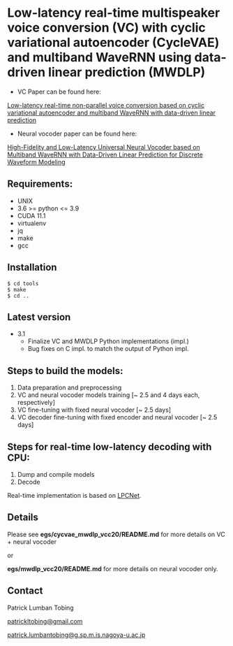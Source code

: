 # Low-latency real-time multispeaker voice conversion (VC) with cyclic variational autoencoder (CycleVAE) and multiband WaveRNN using data-driven linear prediction (MWDLP)

- VC Paper can be found here: 

[Low-latency real-time non-parallel voice conversion based on cyclic variational autoencoder and multiband WaveRNN with data-driven linear prediction](https://arxiv.org/pdf/2105.09858.pdf)

- Neural vocoder paper can be found here:

[High-Fidelity and Low-Latency Universal Neural Vocoder based on Multiband WaveRNN with Data-Driven Linear Prediction for Discrete Waveform Modeling](https://arxiv.org/abs/2105.09856.pdf)


## Requirements:
- UNIX
- 3.6 >= python <= 3.9
- CUDA 11.1
- virtualenv
- jq
- make
- gcc


## Installation
```
$ cd tools
$ make
$ cd ..
```


## Latest version
- 3.1
    - Finalize VC and MWDLP Python implementations (impl.)
    - Bug fixes on C impl. to match the output of Python impl.


## Steps to build the models:
1. Data preparation and preprocessing
2. VC and neural vocoder models training [~ 2.5 and 4 days each, respectively]
3. VC fine-tuning with fixed neural vocoder [~ 2.5 days]
4. VC decoder fine-tuning with fixed encoder and neural vocoder [~ 2.5 days]


## Steps for real-time low-latency decoding with CPU:
1. Dump and compile models
2. Decode

Real-time implementation is based on [LPCNet](https://github.com/mozilla/LPCNet/).


## Details

Please see **egs/cycvae_mwdlp_vcc20/README.md** for more details on VC + neural vocoder

or

**egs/mwdlp_vcc20/README.md** for more details on neural vocoder only.


## Contact

Patrick Lumban Tobing

patrickltobing@gmail.com

patrick.lumbantobing@g.sp.m.is.nagoya-u.ac.jp
